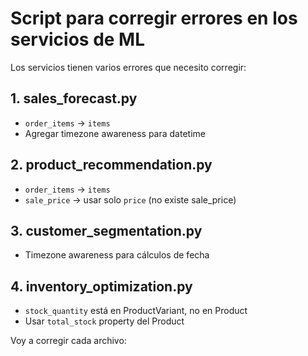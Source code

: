 # Script para corregir errores en los servicios de ML

Los servicios tienen varios errores que necesito corregir:

## 1. sales_forecast.py
- `order_items` → `items`
- Agregar timezone awareness para datetime

## 2. product_recommendation.py  
- `order_items` → `items`
- `sale_price` → usar solo `price` (no existe sale_price)

## 3. customer_segmentation.py
- Timezone awareness para cálculos de fecha

## 4. inventory_optimization.py
- `stock_quantity` está en ProductVariant, no en Product
- Usar `total_stock` property del Product

Voy a corregir cada archivo:
